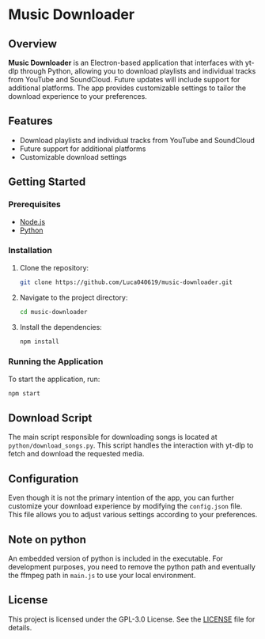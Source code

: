 
# Music Downloader

## Overview

**Music Downloader** is an Electron-based application that interfaces with yt-dlp through Python, allowing you to download playlists and individual tracks from YouTube and SoundCloud. Future updates will include support for additional platforms. The app provides customizable settings to tailor the download experience to your preferences.

## Features

- Download playlists and individual tracks from YouTube and SoundCloud
- Future support for additional platforms
- Customizable download settings

## Getting Started

### Prerequisites

- [Node.js](https://nodejs.org/)
- [Python](https://www.python.org/)

### Installation

1. Clone the repository:
    ```bash
    git clone https://github.com/Luca040619/music-downloader.git
    ```
2. Navigate to the project directory:
    ```bash
    cd music-downloader
    ```
3. Install the dependencies:
    ```bash
    npm install
    ```

### Running the Application

To start the application, run:
```bash
npm start
```

## Download Script

The main script responsible for downloading songs is located at `python/download_songs.py`. This script handles the interaction with yt-dlp to fetch and download the requested media.

## Configuration

Even though it is not the primary intention of the app, you can further customize your download experience by modifying the `config.json` file. This file allows you to adjust various settings according to your preferences.

## Note on python

An embedded version of python is included in the executable. For development purposes, you need to remove the python path and eventually the ffmpeg path in `main.js` to use your local environment.

## License

This project is licensed under the GPL-3.0 License. See the [LICENSE](LICENSE) file for details.
